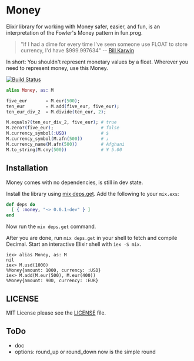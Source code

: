Money
=====

Elixir library for working with Money safer, easier, and fun,
is an interpretation of the Fowler's Money pattern in fun.prog.

> "If I had a dime for every time I've seen someone use FLOAT to store currency, I'd have $999.997634" -- [Bill Karwin](https://twitter.com/billkarwin/status/347561901460447232)

In short: You shouldn't represent monetary values by a float. Wherever
you need to represent money, use this Money.

[![Build Status](https://travis-ci.org/liuggio/money.svg)](https://travis-ci.org/liuggio/money)

```elixir
alias Money, as: M

five_eur       = M.eur(500);
ten_eur        = M.add(five_eur, five_eur);
ten_eur_div_2  = M.divide(ten_eur, 2);

M.equals?(ten_eur_div_2, five_eur); # true
M.zero?(five_eur);                  # false
M.currency_symbol(:USD)             # $
M.currency_symbol(M.afn(500))       # ؋
M.currency_name(M.afn(500))         # Afghani
M.to_string(M.cny(500))             # ¥ 5.00
```

Installation
------------

Money comes with no dependencies, is still in dev state.

Install the library using [mix deps.get][1]. Add the following to your `mix.exs`:

```elixir
def deps do
  [ { :money, "~> 0.0.1-dev" } ]
end
```

Now run the `mix deps.get` command.

After you are done, run `mix deps.get` in your shell to fetch and compile Decimal. Start an interactive Elixir shell with `iex -S mix`.

```iex
iex> alias Money, as: M
nil
iex> M.usd(1000)
%Money{amount: 1000, currency: :USD}
iex> M.add(M.eur(500), M.eur(400))
%Money{amount: 900, currency: :EUR}
```

LICENSE
-------

MIT License please see the [LICENSE](./LICENSE) file.

ToDo
----

- doc
- options: round_up or round_down now is the simple round


[1]: http://elixir-lang.org/getting-started/mix-otp/introduction-to-mix.html
